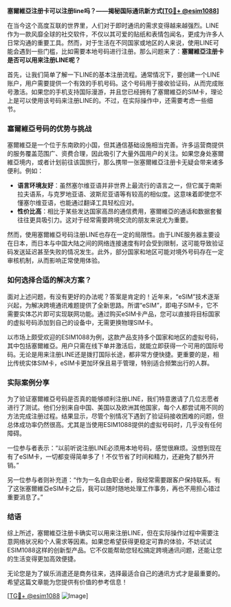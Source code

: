**塞爾維亞注册卡可以注册line吗？——揭秘国际通讯新方式[[TG💪+ @esim1088](https://t.me/s/esim1088)]**

在当今这个高度互联的世界里，人们对于即时通讯的需求变得越来越强烈。LINE作为一款风靡全球的社交软件，不仅以其可爱的贴纸和表情包闻名，更成为许多人日常沟通的重要工具。然而，对于生活在不同国家或地区的人来说，使用LINE可能会遇到一些门槛，比如需要本地号码进行注册。那么问题来了：**塞爾維亞注册卡是否可以用来注册LINE呢？**

首先，让我们简单了解一下LINE的基本注册流程。通常情况下，要创建一个LINE账户，用户需要提供一个有效的手机号码。这个号码用于接收验证码，从而完成账号激活。如果您的手机支持国际漫游，并且您已经拥有了塞爾維亞的SIM卡，理论上是可以使用该号码来注册LINE的。不过，在实际操作中，还需要考虑一些细节。

### 塞爾維亞号码的优势与挑战

塞爾維亞是一个位于东南欧的小国，但其通信基础设施相当完善。许多运营商提供的服务覆盖范围广、资费合理，因此吸引了大量外国用户的关注。如果您身处塞爾維亞境内，或者计划前往该国旅行，那么携带一张塞爾維亞注册卡无疑会带来诸多便利。例如：

- **语言环境友好**：虽然塞尔维亚语并非世界上最流行的语言之一，但它属于南斯拉夫语系，与克罗地亚语、波斯尼亚语等有较高的相似度。这意味着即使您不懂塞尔维亚语，也能通过翻译工具轻松应对。
- **性价比高**：相比于某些发达国家高昂的通信费用，塞爾維亞的通话和数据套餐往往更具吸引力。这对于经常需要跨境交流的朋友来说尤为重要。

然而，使用塞爾維亞号码注册LINE也存在一定的局限性。由于LINE服务器主要设在日本，而日本与中国大陆之间的网络连接速度有时会受到限制，这可能导致验证码发送延迟甚至失败的情况发生。此外，部分国家和地区可能对境外号码存在一定审核机制，从而影响正常使用体验。

### 如何选择合适的解决方案？

面对上述问题，有没有更好的办法呢？答案是肯定的！近年来，“eSIM”技术逐渐兴起，为解决跨境通讯难题提供了全新思路。所谓“eSIM”，即电子SIM卡，它不需要实体芯片即可实现联网功能。通过购买eSIM卡产品，您可以直接将目标国家的虚拟号码添加到自己的设备中，无需更换物理SIM卡。

以市场上颇受欢迎的ESIM1088为例，这款产品支持多个国家和地区的虚拟号码，其中包括塞爾維亞。用户只需在线下单并激活后，就能立即获得一个可用的国际号码。无论是用来注册LINE还是拨打国际长途，都非常方便快捷。更重要的是，相比传统实体SIM卡，eSIM卡更加环保且易于管理，特别适合频繁出行的人群。

### 实际案例分享

为了验证塞爾維亞号码是否真的能够顺利注册LINE，我们特意邀请了几位志愿者进行了测试。他们分别来自中国、美国以及欧洲其他国家，每个人都尝试用不同的方法完成注册过程。结果显示，尽管个别情况下遇到了验证码接收困难的问题，但总体成功率仍然很高。尤其是当使用ESIM1088提供的虚拟号码时，几乎没有任何障碍。

一位参与者表示：“以前听说注册LINE必须用本地号码，感觉很麻烦。没想到现在有了eSIM卡，一切都变得简单多了！不仅节省了时间和精力，还避免了额外开销。”

另一位参与者则补充道：“作为一名自由职业者，我经常需要跟客户保持联系。有了这张塞爾維亞eSIM卡之后，我可以随时随地处理工作事务，再也不用担心错过重要消息了。”

### 结语

综上所述，塞爾維亞注册卡确实可以用来注册LINE，但在实际操作过程中需要注意网络状况和个人需求等因素。如果您希望获得更稳定可靠的体验，不妨试试ESIM1088这样的创新型产品。它不仅能帮助您轻松搞定跨境通讯问题，还能让您的生活变得更加高效便捷。

无论您是为了娱乐消遣还是商务往来，选择最适合自己的通讯方式才是最重要的。希望这篇文章能为您提供有价值的参考信息！

[[TG💪+ @esim1088](https://t.me/s/esim1088) ![Image](https://i.postimg.cc/4NQfJmqS/Snipaste-2025-05-13-00-14-12.png)]